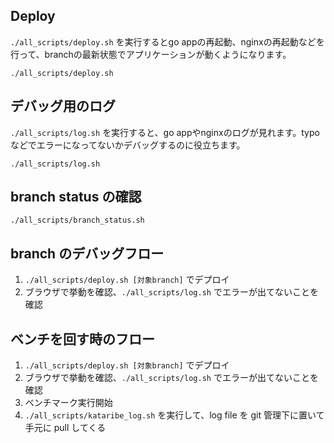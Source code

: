 ## Deploy
`./all_scripts/deploy.sh` を実行するとgo appの再起動、nginxの再起動などを行って、branchの最新状態でアプリケーションが動くようになります。

```
./all_scripts/deploy.sh
```

## デバッグ用のログ
`./all_scripts/log.sh` を実行すると、go appやnginxのログが見れます。typo などでエラーになってないかデバッグするのに役立ちます。

```
./all_scripts/log.sh
```

## branch status の確認

```
./all_scripts/branch_status.sh
```

## branch のデバッグフロー

1. `./all_scripts/deploy.sh [対象branch]` でデプロイ
2. ブラウザで挙動を確認、`./all_scripts/log.sh` でエラーが出てないことを確認

## ベンチを回す時のフロー

1. `./all_scripts/deploy.sh [対象branch]` でデプロイ
2. ブラウザで挙動を確認、`./all_scripts/log.sh` でエラーが出てないことを確認
3. ベンチマーク実行開始
4. `./all_scripts/kataribe_log.sh` を実行して、log file を git 管理下に置いて手元に pull してくる


